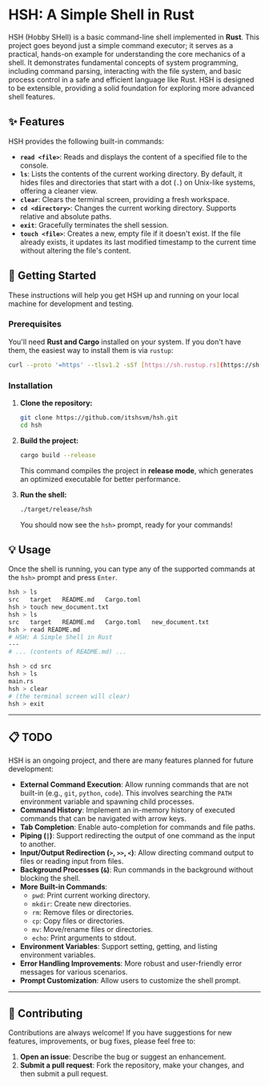 # HSH: A Simple Shell in Rust


HSH (Hobby SHell) is a basic command-line shell implemented in **Rust**. This project goes beyond just a simple command executor; it serves as a practical, hands-on example for understanding the core mechanics of a shell. It demonstrates fundamental concepts of system programming, including command parsing, interacting with the file system, and basic process control in a safe and efficient language like Rust. HSH is designed to be extensible, providing a solid foundation for exploring more advanced shell features.

## ✨ Features

HSH provides the following built-in commands:

* **`read <file>`**: Reads and displays the content of a specified file to the console.
* **`ls`**: Lists the contents of the current working directory. By default, it hides files and directories that start with a dot (`.`) on Unix-like systems, offering a cleaner view.
* **`clear`**: Clears the terminal screen, providing a fresh workspace.
* **`cd <directory>`**: Changes the current working directory. Supports relative and absolute paths.
* **`exit`**: Gracefully terminates the shell session.
* **`touch <file>`**: Creates a new, empty file if it doesn't exist. If the file already exists, it updates its last modified timestamp to the current time without altering the file's content.

## 🚀 Getting Started

These instructions will help you get HSH up and running on your local machine for development and testing.

### Prerequisites

You'll need **Rust and Cargo** installed on your system. If you don't have them, the easiest way to install them is via `rustup`:

```bash
curl --proto '=https' --tlsv1.2 -sSf [https://sh.rustup.rs](https://sh.rustup.rs) | sh
````

### Installation

1.  **Clone the repository:**

    ```bash
    git clone https://github.com/itshsvm/hsh.git
    cd hsh
    ```

2.  **Build the project:**

    ```bash
    cargo build --release
    ```

    This command compiles the project in **release mode**, which generates an optimized executable for better performance.

3.  **Run the shell:**

    ```bash
    ./target/release/hsh
    ```

    You should now see the `hsh>` prompt, ready for your commands\!

## 💡 Usage

Once the shell is running, you can type any of the supported commands at the `hsh>` prompt and press `Enter`.

```bash
hsh > ls
src   target   README.md   Cargo.toml
hsh > touch new_document.txt
hsh > ls
src   target   README.md   Cargo.toml   new_document.txt
hsh > read README.md
# HSH: A Simple Shell in Rust
---
# ... (contents of README.md) ...

hsh > cd src
hsh > ls
main.rs
hsh > clear
# (the terminal screen will clear)
hsh > exit
```

-----

## 📋 TODO

HSH is an ongoing project, and there are many features planned for future development:

  * **External Command Execution**: Allow running commands that are not built-in (e.g., `git`, `python`, `code`). This involves searching the `PATH` environment variable and spawning child processes.
  * **Command History**: Implement an in-memory history of executed commands that can be navigated with arrow keys.
  * **Tab Completion**: Enable auto-completion for commands and file paths.
  * **Piping (`|`)**: Support redirecting the output of one command as the input to another.
  * **Input/Output Redirection (`>`, `>>`, `<`)**: Allow directing command output to files or reading input from files.
  * **Background Processes (`&`)**: Run commands in the background without blocking the shell.
  * **More Built-in Commands**:
      * `pwd`: Print current working directory.
      * `mkdir`: Create new directories.
      * `rm`: Remove files or directories.
      * `cp`: Copy files or directories.
      * `mv`: Move/rename files or directories.
      * `echo`: Print arguments to stdout.
  * **Environment Variables**: Support setting, getting, and listing environment variables.
  * **Error Handling Improvements**: More robust and user-friendly error messages for various scenarios.
  * **Prompt Customization**: Allow users to customize the shell prompt.

-----

## 🤝 Contributing

Contributions are always welcome\! If you have suggestions for new features, improvements, or bug fixes, please feel free to:

1.  **Open an issue**: Describe the bug or suggest an enhancement.
2.  **Submit a pull request**: Fork the repository, make your changes, and then submit a pull request.
